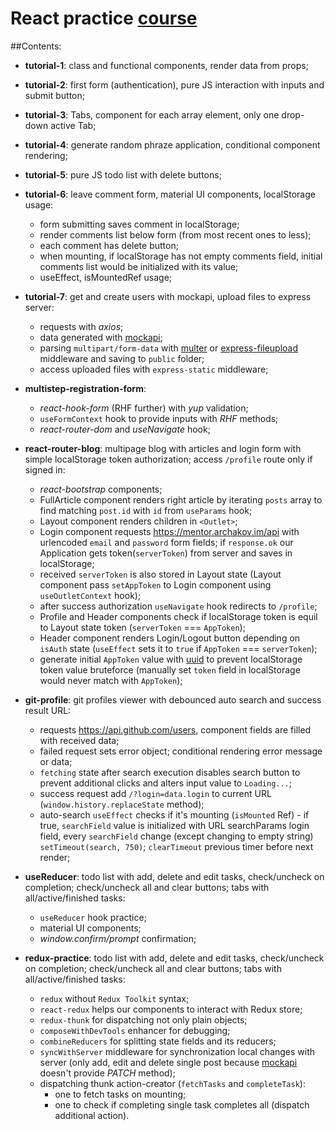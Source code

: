 # React practice [course](https://github.com/Archakov06)

##Contents:

- **tutorial-1**: class and functional components, render data from props;
- **tutorial-2**: first form (authentication), pure JS interaction with inputs and submit button;
- **tutorial-3**: Tabs, component for each array element, only one drop-down active Tab;
- **tutorial-4**: generate random phraze application, conditional component rendering;
- **tutorial-5**: pure JS todo list with delete buttons;
- **tutorial-6**: leave comment form, material UI components, localStorage usage:
  - form submitting saves comment in localStorage;
  - render comments list below form (from most recent ones to less);
  - each comment has delete button;
  - when mounting, if localStorage has not empty comments field, initial comments list would be initialized with its value;
  - useEffect, isMountedRef usage;
- **tutorial-7**: get and create users with mockapi, upload files to express server:

  - requests with _axios_;
  - data generated with [mockapi](https://mockapi.io);
  - parsing `multipart/form-data` with [multer](https://www.npmjs.com/package/multer) or [express-fileupload](https://www.npmjs.com/package/express-fileupload) middleware and saving to `public` folder;
  - access uploaded files with `express-static` middleware;

- **multistep-registration-form**:

  - _react-hook-form_ (RHF further) with _yup_ validation;
  - `useFormContext` hook to provide inputs with _RHF_ methods;
  - _react-router-dom_ and _useNavigate_ hook;

- **react-router-blog**: multipage blog with articles and login form with simple localStorage token authorization; access `/profile` route only if signed in:

  - _react-bootstrap_ components;
  - FullArticle component renders right article by iterating `posts` array to find matching `post.id` with `id` from `useParams` hook;
  - Layout component renders children in `<Outlet>`;
  - Login component requests https://mentor.archakov.im/api with urlencoded `email` and `password` form fields; if `response.ok` our Application gets token(`serverToken`) from server and saves in localStorage;
  - received `serverToken` is also stored in Layout state (Layout component pass `setAppToken` to Login component using `useOutletContext` hook);
  - after success authorization `useNavigate` hook redirects to `/profile`;
  - Profile and Header components check if localStorage token is equil to Layout state token (`serverToken` === `AppToken`);
  - Header component renders Login/Logout button depending on `isAuth` state (`useEffect` sets it to `true` if `AppToken` === `serverToken`);
  - generate initial `AppToken` value with [uuid](https://www.npmjs.com/package/uuid) to prevent localStorage token value bruteforce (manually set `token` field in localStorage would never match with `AppToken`);

- **git-profile**: git profiles viewer with debounced auto search and success result URL:

  - requests https://api.github.com/users, component fields are filled with received data;
  - failed request sets error object; conditional rendering error message or data;
  - `fetching` state after search execution disables search button to prevent additional clicks and alters input value to `Loading...`;
  - success request add `/?login=data.login` to current URL (`window.history.replaceState` method);
  - auto-search `useEffect` checks if it's mounting (`isMounted` Ref) - if true, `searchField` value is initialized with URL searchParams login field, every `searchField` change (except changing to empty string) `setTimeout(search, 750)`; `clearTimeout` previous timer before next render;

- **useReducer**: todo list with add, delete and edit tasks, check/uncheck on completion; check/uncheck all and clear buttons; tabs with all/active/finished tasks:

  - `useReducer` hook practice;
  - material UI components;
  - _window.confirm/prompt_ confirmation;

- **redux-practice**: todo list with add, delete and edit tasks, check/uncheck on completion; check/uncheck all and clear buttons; tabs with all/active/finished tasks:
  - `redux` without `Redux Toolkit` syntax;
  - `react-redux` helps our components to interact with Redux store;
  - `redux-thunk` for dispatching not only plain objects;
  - `composeWithDevTools` enhancer for debugging;
  - `combineReducers` for splitting state fields and its reducers;
  - `syncWithServer` middleware for synchronization local changes with server (only add, edit and delete single post because [mockapi](https://mockapi.io) doesn't provide _PATCH_ method);
  - dispatching thunk action-creator (`fetchTasks` and `completeTask`):
    - one to fetch tasks on mounting;
    - one to check if completing single task completes all (dispatch additional action).
